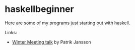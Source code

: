 haskellbeginner
===============

Here are some of my programs just starting out with haskell. 

Links:
* [Winter Meeting talk](https://cdn.rawgit.com/juliajansson/haskellbeginner/master/WM-talk.html) by Patrik Jansson

